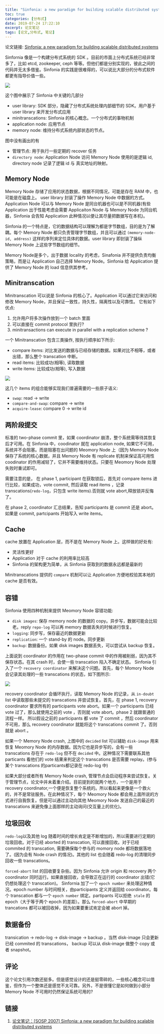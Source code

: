 ```yaml
---
title: "Sinfonia: a new paradigm for building scalable distributed systems"
toc: true
categories: [分布式]
date: 2019-07-24 17:22:10
excerpt: 论文笔记
tags: [论文,分布式, 笔记]
---
```




<!-- toc -->

论文链接: [Sinfonia: a new paradigm for building scalable distributed systems](http://www.sosp2007.org/papers/sosp064-aguilera.pdf)

Sinfornia 像是一个构建分布式系统的 SDK 。目前的市面上分布式系统已经非常多了，比如 etcd, zookeeper, ceph 等等。但他们都是分别实现的，彼此之间的代码并无太多借鉴。Sinfonia 的实践是很难得的，可以说比大部分的分布式软件都更有指导价值一些。



![](/images/sinfonia/arc.png)



这个图中展示了 Sinfonia 中关键的几部分

* user library: SDK 部分，隐藏了分布式系统处理内部细节的 SDK。用户基于 user library 来开发分布式应用
* minitranscations: Sinfonia 的核心概念。一个分布式的事物机制
* application node: 应用节点
* memory node: 维持分布式系统内部状态的节点。

图中没有画出的有

* 管理节点: 用于执行一些定期的 recover 任务
* `directory node`: Application Node 访问 Memory Node 使用的是逻辑 id,   directory node 记录了逻辑 id 与 真实地址的映射。



## Memory Node

Memory Node 存储了应用的状态数据，根据不同情况，可能是存在 RAM 中，也可能是在磁盘上。 user library 封装了操作 Memory Node 中数据的方式。Application Node 可以与 Memory Node 是同台机器也可以是不同机器(有些 Application 出于性能考虑会需要 Applicaiton Node 与 Memory Node 为同台机器，Sinfonia 会告知 Application 此种情况以便让其尽量把数据写在本机)。

Sinfonia 的一个特点是，它的数据结构可以理解为都是字节数组，目的是为了解耦。每个 Memory Node 都只负责管理字节数组，并且可以通过 `(memory-node-id, address)` 这样的序列来定位具体的数据。user library 即封装了操纵 Memory Node 上这些字节数组的细节。



Memory Node是多个，出于数据 locality 的考虑，Sinafonia 并不提供负责均衡策略，而是让 Application 自己选择 Memory Node。Sinfonia 给 Application 提供了 Memory Node 的 load 信息供其参考。





## Minitranscation



Minitranscation 可以说是 Sinfonia 的核心了。Application 可以通过它来访问和修改 Memory Node，并且保证一致性，持久性，隔离性以及可靠性。 它有如下优点:



1. 允许用户将多次操作放到一个 batch 里面
2. 可以直接在 commit protocol 里执行?
3. minitransactions can execute in parallel with a replication scheme ?

 

一个 Minitranscation 包含三类操作, 按执行顺序如下所示:

* compare items: 对比发送的数据与已经存储的数据。如果对比不相等，或者出错，那么整个 transcation 中断。
* read items: 比较成功(相等), 读取数据
* write items: 比较成功(相等), 写入数据

![](/images/sinfonia/minitranscation.png)



这几个 items 的组合能够实现我们普遍需要的一些原子语义:



* `swap`: read -> write
* `compare-and-swap`: compare -> write
* `acquire-lease`: compare 0 -> write id



## 两阶段提交

标准的 two-phase commit 里，如果 coordinator 崩溃，整个系统需等待其恢复后才可用。在 Sinfonia 中，coodinator 就在 application node, 如果它不可用，系统并不会阻塞。而是阻塞在出问题的 Meomory Node 上（因为 Memory Node 保存了系统的核心数据，并且 Memory Node 有 replicate 机制来保证高可用性coodinator 的作用减轻了，它并不需要维持状态。只要在 Meomory Node 处理失败时重试即可。



需要注意的是， 在 phase 1,  participant 在获取锁后，首先对 compare items 进行比较，如果成功，vote commit, 然后读取 read items ，记录 transcations(`redo-log`，只包含 write items).否则就 vote abort,释放锁并反悔了。



在 phase 2, coordinator 汇总结果，告知 participants 是 commit 还是 abort。如果是 commit, partcipants 开始写入 write items。



## Cache

cache 放置在 Application 层，而不是在 Memory Node 上。这样做的好处有:

* 灵活性更好
* Application 对于  cache 的利用率比较高
* Sinfonia 的架构更为简单，从 Sinfonia 获取到的数据永远都是最新的

Minitranscations 提供的 `compare` 机制可以让 Application 方便地校验其本地的 cache 是否有效。



## 容错

Sinfonia 使用四种机制来提供 Meomory Node 容错功能:

* `disk images`: 保存 memory node 的数据的 copy。异步写，数据可能会比较老。reply `repo-log` 可以再 memory 数据丢失的时候进行恢复。
* `logging`: 同步写，保存最近的数据更新
* `replication`: 一个 stand-by 的 node。同步更新
* `backup`: 数据备份。如果 disk images 数据丢失，可以尝试从 backup 恢复。



上面说到 coordinator 的作用在 two-phase commit 中的作用被削弱，因为其不保存状态。在其 crash 时，会使一些 transcation 陷入不确定状态。 Sinfonia 引入了一个 `recovery coordinator` 来解决这个问题。首先，每个 Momory Node 会记录其处理的一些 transcations 的状态，如下图所示:

![](/images/sinfonia/log.png)



recovery coordinator 会循环执行，读取 Memory Node 的记录，从 `in-doubt` list 中读取那些未提交的 transcations 并尝试恢复。首先，在 phase 1, recovery coordinator 要求所有的 participants vote abort。如果一个 participants 已经 vote 过了，那么就使用之前的 vote ，否则就 vote abort。phase 2 就跟普通的流程一样。 所以假设之前的 participants 都 vote 了 commit ，然后 coordinator 不可用，那么 recovery coordinator 就能将这个 transcations commit 了。否则就是 abort 。 



如果一个 Memory Node crash, 上图中的 `decided` list 可以辅助 `disk-image` 用来恢复 Meomory Node 的内存数据。因为它也是异步写的，会有一些 transcations 存在于 `redo-log` 但不在 `decided` 中。这种情况下需要联系其他 particants 看他们的 vote 结果来判定这个 transcations 是否需要 replay。(参与某个 transcations 的particants都记录在 redo-log 中)



如果大部分或者所有 Memory Node crash, 管理节点会启动程序来尝试恢复。关于管理节点，论文中并未着重介绍。目前提到的就两个地方，一个是用于recovery coordinator,一个便是恢复整个系统的。所以看起来更像是一个救火的，并不是常驻服务。在此种情况下，每个 Meomory Node 都会用上面所说的方式进行自我恢复。但是可以通过主动向其他 Meomory Node 发送自己的最近的 transcations 来避免像上面那样的主动询问(交互量上的优化)。



## 垃圾回收

`redo-log`以及其他 log 随着时间的增长肯定是不断增加的，所以需要进行定期的垃圾回收。对于已经 aborted 的 transcation, 可以直接回收。对于已经 commited 的 transcation, 需要确保每个参与的 momory node 都将数据落地了。(因为会有 Node crash 的情况)。其他的 list 也会随着 redo-log 的清理同步回收一些 transcations。



`forced-abort` list 的回收要复杂些。因为 Sinfonia 允许 origin 和 recovery 两个 coordinator 同时运行。如果直接回收，会导致正在运行的 coordinator 出错(它仍想处理这个 transcation)。 Sinfornia 加了一个 `epoch number` 来处理这种情况。epoch number 与时间相关，由participants 定义并返回给 coordinator。每个 transcation 都与一个 `epoch number` 绑定。partipants 可以拒绝` stale` 的 epoch（大于等于两个 epoch 的差距）。那么 `forced-abort` 中早期的 trancations 都可以被回收掉，因为如果要重试肯定会被 abort 掉。 



## 数据备份

transication -> redo-log -> disk-image -> backup 。当然 disk-image 只会更新已经 commited 的 transcations， backup 可以从 disk-image 做整个 copy 或者 snapshot。



## 评论

这个论文引用次数还挺多。但是感觉设计的还是挺零碎的，一些核心概念可以借鉴，但作为一个整体还是感觉不太可靠。另外，不是很懂它是如何做到小部分 Memory Node 不可用时仍然保证系统可用的?



## 链接

1. [论文笔记：[SOSP 2007] Sinfonia: a new paradigm for building scalable distributed systems](https://zhuanlan.zhihu.com/p/34421583)

